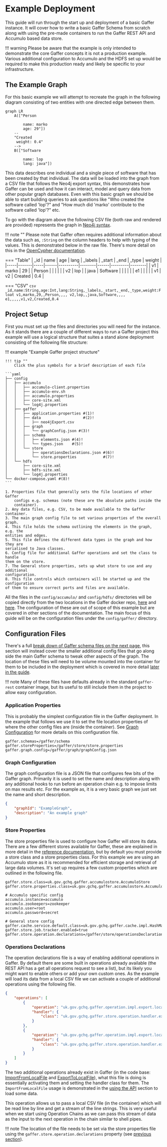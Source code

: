 # Example Deployment

This guide will run through the start up and deployment of a basic Gaffer instance. It will cover
how to write a basic Gaffer Schema from scratch along with using the pre-made containers to run the
Gaffer REST API and Accumulo based data store.

!!! warning
    Please be aware that the example is only intended to demonstrate the core Gaffer concepts it is
    not a production example. Various additional configuration to Accumulo and the HDFS set up would
    be required to make this production ready and likely be specific to your infrastructure.

## The Example Graph

For this basic example we will attempt to recreate the graph in the following diagram consisting of
two entities with one directed edge between them.

```mermaid
graph LR
    A(["Person

        name: marko
        age: 29"])
    --
    "Created
     weight: 0.4"
    -->
    B(["Software

        name: lop
        lang: java"])
```

This data describes one individual and a single piece of software that has been created by that
individual. The data will be loaded into the graph from a CSV file that follows the Neo4j export
syntax, this demonstrates how Gaffer can be used and how it can interact, model and query data from
other popular graph databases. Even with this basic graph we should be able to start building
queries to ask questions like "Who created the software called 'lop'?" and "How much did 'marko'
contribute to the software called 'lop'?" etc.

To go with the diagram above the following CSV file (both raw and rendered are provided) represents
the graph in [Neo4j syntax](https://neo4j.com/labs/apoc/4.4/export/csv/#export-database-csv).

!!! note ""
    Please note that Gaffer often requires additional information about the data such as,
    `:String` on the column headers to help with typing of the values. This is demonstrated below
    in the raw file. There's more detail on this in the [OpenCypher documentation](../../user-guide/query/gaffer-syntax/import-export/csv.md#opencypher-formats).

=== "Table"
    | _id | name  | age | lang | _labels  | _start | _end | _type   | weight |
    |-----|-------|-----|------|----------|--------|------|---------|--------|
    | v1  | marko | 29  |      | Person   |        |      |         |        |
    | v2  | lop   |     | java | Software |        |      |         |        |
    | e1  |       |     |      |          | v1     | v2   | Created | 0.4    |

=== "CSV"
    ```csv
    _id,name:String,age:Int,lang:String,_labels,_start,_end,_type,weight:Float
    v1,marko,29,,Person,,,,
    v2,lop,,java,Software,,,,
    e1,,,,,v1,v2,Created,0.4
    ```

## Project Setup

First you must set up the files and directories you will need for the instance. As it stands there
are a couple of different ways to run a Gaffer project this example will use a logical structure
that suites a stand alone deployment consisting of the following file structure:

!!! example "Example Gaffer project structure"

    !!! tip ""
        Click the plus symbols for a brief description of each file

    ```yaml
    ├── config
    │   ├── accumulo
    │   │   ├── accumulo-client.properties
    │   │   ├── accumulo-env.sh
    │   │   ├── accumulo.properties
    │   │   ├── core-site.xml
    │   │   └── log4j.properties
    │   ├── gaffer
    │   │   ├── application.properties #(1)!
    │   │   ├── data                   #(2)!
    │   │   │   ├── neo4jExport.csv
    │   │   ├── graph
    │   │   │   └── graphConfig.json #(3)!
    │   │   ├── schema
    │   │   │   ├── elements.json #(4)!
    │   │   │   └── types.json    #(5)!
    │   │   └── store
    │   │       ├── operationsDeclarations.json #(6)!
    │   │       └── store.properties            #(7)!
    │   └── hdfs
    │       ├── core-site.xml
    │       ├── hdfs-site.xml
    │       └── log4j.properties
    └── docker-compose.yaml #(8)!
    ```

    1. Properties file that generally sets the file locations of other Gaffer
        configs e.g. schemas (note these are the absolute paths inside the
        container).
    2. Any data files, e.g. CSV, to be made available to the Gaffer container.
    3. The main graph config file to set various properties of the overall graph.
    4. This file holds the schema outlining the elements in the graph, e.g. the
    entities and edges.
    5. This file defines the different data types in the graph and how they are
    serialised to Java classes.
    6. Config file for additional Gaffer operations and set the class to handle
    them on the store.
    7. The General store properties, sets up what store to use and any additional
    configuration.
    8. This file controls which containers will be started up and the configuration
    of them to ensure correct ports and files are available.

All the files in the `config/accumulo/` and `config/hdfs/` directories will be copied directly from
the two locations in the Gaffer docker repo,
[here](https://github.com/gchq/gaffer-docker/tree/develop/docker/accumulo/conf-2.0.1) and
[here](https://github.com/gchq/gaffer-docker/tree/develop/docker/hdfs/conf). The configuration of
these are out of scope of this example but are covered in other sections of the documentation. The
main focus of this guide will be on the configuration files under the `config/gaffer/` directory.

## Configuration Files

There's a full [break down of Gaffer schema files on the next page](./writing-the-schema.md), this
section will instead cover the smaller additional config files that go along side the main Gaffer
schema to tweak other aspects of the graph. The location of these files will need to be volume
mounted into the container for them to be included in the deployment which is covered in more detail
[later in the guide](./running-the-deployment.md).

!!! note
    Many of these files have defaults already in the standard `gaffer-rest` container image, but its
    useful to still include them in the project to allow easy configuration.

### Application Properties

This is probably the simplest configuration file in the Gaffer deployment. In the example that follows
we use it to set the file location properties of where the other config files are (inside the
container). See [Graph Configuration](../../administration-guide/gaffer-config/config.md#applicationproperties)
for more details on this configuration file.

```properties title="application.properties"
gaffer.schemas=/gaffer/schema
gaffer.storeProperties=/gaffer/store/store.properties
gaffer.graph.config=/gaffer/graph/graphConfig.json
```

### Graph Configuration

The graph configuration file is a JSON file that configures few bits of the Gaffer graph. Primarily
it is used to set the name and description along with any additional hooks to run before an operation
chain e.g. to impose limits on max results etc. For the example as, it is a very basic graph we just
set the name and short description.

```json title="graphConfig.json"
{
    "graphId": "ExampleGraph",
    "description": "An example graph"
}
```

### Store Properties

The store properties file is used to configure how Gaffer will store its data. There are a few
different stores available for Gaffer, these are explained in more detail in the [reference
documentation](../../administration-guide/gaffer-stores/store-guide.md), but by default you must provide a store
class and a store properties class. For this example we are using an Accumulo store as it is
recommended for efficient storage and retrieval of large data volumes. It's set up requires a few
custom properties which are outlined in the following file.

```properties title="store.properties"
gaffer.store.class=uk.gov.gchq.gaffer.accumulostore.AccumuloStore
gaffer.store.properties.class=uk.gov.gchq.gaffer.accumulostore.AccumuloProperties

# Accumulo specific config
accumulo.instance=accumulo
accumulo.zookeepers=zookeeper
accumulo.user=root
accumulo.password=secret

# General store config
gaffer.cache.service.default.class=uk.gov.gchq.gaffer.cache.impl.HashMapCacheService
gaffer.store.job.tracker.enabled=true
gaffer.store.operation.declarations=/gaffer/store/operationsDeclarations.json
```

### Operations Declarations

The operation declarations file is a way of enabling additional operations in Gaffer. By default
there are some built in operations already available (the REST API has a get all operations request
to see a list), but its likely you might want to enable others or add your own custom ones. As the
example will load its data from a local CSV file we can activate a couple of additional operations
using the following file.

```json title="operationsDeclarations.json"
{
    "operations": [
        {
            "operation": "uk.gov.gchq.gaffer.operation.impl.export.localfile.ImportFromLocalFile",
            "handler": {
                "class": "uk.gov.gchq.gaffer.store.operation.handler.export.localfile.ImportFromLocalFileHandler"
            }
        },
        {
            "operation": "uk.gov.gchq.gaffer.operation.impl.export.localfile.ExportToLocalFile",
            "handler": {
                "class": "uk.gov.gchq.gaffer.store.operation.handler.export.localfile.ExportToLocalFileHandler"
            }
        }
    ]
}
```

The two additional operations already exist in Gaffer (in the code base:
[ImportFromLocalFile](https://github.com/gchq/Gaffer/blob/develop/core/operation/src/main/java/uk/gov/gchq/gaffer/operation/impl/export/localfile/ImportFromLocalFile.java)
and
[ExportToLocalFile](https://github.com/gchq/Gaffer/blob/develop/core/operation/src/main/java/uk/gov/gchq/gaffer/operation/impl/export/localfile/ExportToLocalFile.java)),
what this file is doing is essentially activating them and setting the handler class for them. The
`ImportFromLocalFile` usage is demonstrated in the [using the API](./using-the-api.md) section to
load some data.

This operation allows us to pass a local CSV file (in the container) which will be read line by line
and get a stream of the line strings. This is very useful when we start using Operation Chains as
we can pass this stream of data as the input to the next operation in the chain similar to shell
pipes.

!!! note
    The location of the file needs to be set via the store properties file using the
    `gaffer.store.operation.declarations` property (see [previous section](#store-properties)).
